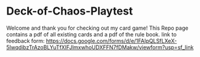 # Deck-of-Chaos-Playtest
Welcome and thank you for checking out my card game!
This Repo page contains a pdf of all existing cards and a pdf of the rule book.
link to feedback form:
https://docs.google.com/forms/d/e/1FAIpQLSfLXeX-5IwqdibzTrAzoBLYuTfXIFJlmxwhoUDXFFN7fDMakw/viewform?usp=sf_link
